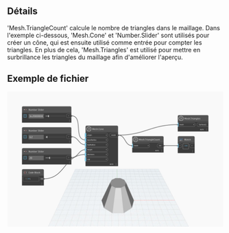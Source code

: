 ## Détails
'Mesh.TriangleCount' calcule le nombre de triangles dans le maillage. Dans l'exemple ci-dessous, 'Mesh.Cone' et 'Number.Slider' sont utilisés pour créer un cône, qui est ensuite utilisé comme entrée pour compter les triangles. En plus de cela, 'Mesh.Triangles' est utilisé pour mettre en surbrillance les triangles du maillage afin d'améliorer l'aperçu.

## Exemple de fichier

![Example](./Autodesk.DesignScript.Geometry.Mesh.TriangleCount_img.jpg)
